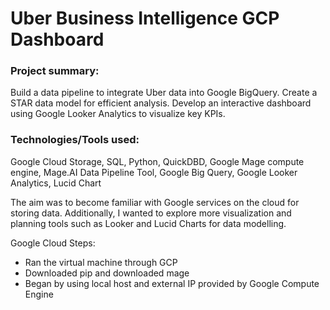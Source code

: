 # Uber Business Intelligence GCP Dashboard

### Project summary:
Build a data pipeline to integrate Uber data into Google BigQuery. Create a STAR data model for efficient analysis. Develop an interactive dashboard using Google Looker Analytics to visualize key KPIs.

### Technologies/Tools used:

Google Cloud Storage, SQL, Python, QuickDBD, Google Mage compute engine, Mage.AI Data Pipeline Tool, Google Big Query, Google Looker Analytics, Lucid Chart

The aim was to become familiar with Google services on the cloud for storing data. Additionally, I wanted to explore more visualization and planning tools such as Looker and Lucid Charts for data modelling. 

Google Cloud Steps:

- Ran the virtual machine through GCP
- Downloaded pip and downloaded mage
- Began by using local host and external IP provided by Google Compute Engine
